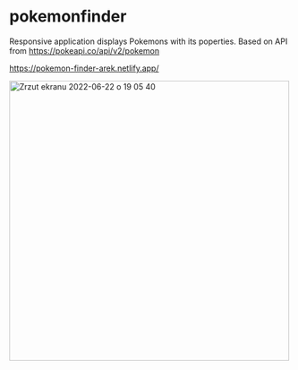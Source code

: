 # pokemonfinder
Responsive application displays Pokemons with its poperties. Based on API from https://pokeapi.co/api/v2/pokemon

https://pokemon-finder-arek.netlify.app/

<img width="500" alt="Zrzut ekranu 2022-06-22 o 19 05 40" src="https://user-images.githubusercontent.com/90817546/175096601-daed9150-8a8f-4bb6-a130-0cb8d21df0d7.png">

